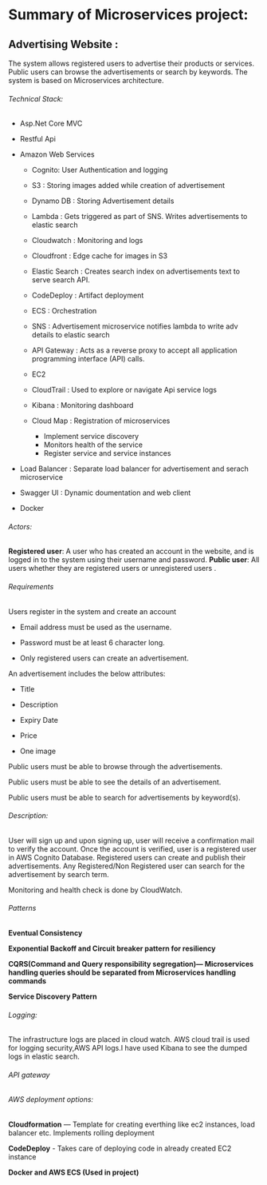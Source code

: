 # Summary of Microservices project:

## Advertising Website :

The system allows registered users to advertise their products or services. Public users can browse the advertisements or search by keywords. The system is based on Microservices architecture.

###### Technical Stack:
* Asp.Net Core MVC

* Restful Api

* Amazon Web Services

  * Cognito: User Authentication and logging

  * S3 : Storing images added while creation of advertisement

  * Dynamo DB : Storing Advertisement details

  * Lambda : Gets triggered as part of SNS. Writes advertisements to elastic search

  * Cloudwatch : Monitoring and logs

  * Cloudfront : Edge cache for images in S3

  * Elastic Search : Creates search index on advertisements text to serve search API.

  * CodeDeploy : Artifact deployment

  * ECS : Orchestration

  * SNS : Advertisement microservice notifies lambda to write adv details to elastic search

  * API Gateway : Acts as a reverse proxy to accept all application programming interface (API) calls.

  * EC2

  * CloudTrail : Used to explore or navigate Api service logs

  * Kibana : Monitoring dashboard

  * Cloud Map : Registration of microservices

     * Implement service discovery
     * Monitors health of the service
     * Register service and service instances
 * Load Balancer : Separate load balancer for advertisement and serach microservice

* Swagger UI : Dynamic doumentation and web client

* Docker

###### Actors:
**Registered user**: A user who has created an account in the website, and is logged in to the system using their username and password.
**Public user**: All users whether they are registered users or unregistered users .

###### Requirements
Users register in the system and create an account

  * Email address must be used as the username.

  * Password must be at least 6 character long.

  * Only registered users can create an advertisement.

An advertisement includes the below attributes:

 * Title

 * Description

 * Expiry Date

 * Price

 * One image

Public users must be able to browse through the advertisements.

Public users must be able to see the details of an advertisement.

Public users must be able to search for advertisements by keyword(s).

###### Description:
User will sign up and upon signing up, user will receive a confirmation mail to verify the account. Once the account is verified, user is a registered user in AWS Cognito Database. Registered users can create and publish their advertisements. Any Registered/Non Registered user can search for the advertisement by search term.

Monitoring and health check is done by CloudWatch.

###### Patterns
**Eventual Consistency**

**Exponential Backoff and Circuit breaker pattern for resiliency**

**CQRS(Command and Query responsibility segregation)— Microservices handling queries should be separated from Microservices handling commands**

**Service Discovery Pattern**

###### Logging:
The infrastructure logs are placed in cloud watch. AWS cloud trail is used for logging security,AWS API logs.I have used Kibana to see the dumped logs in elastic search.

###### API gateway

###### AWS deployment options:
**Cloudformation** — Template for creating everthing like ec2 instances, load balancer etc. Implements rolling deployment

**CodeDeploy** - Takes care of deploying code in already created EC2 instance

**Docker and AWS ECS (Used in project)**
